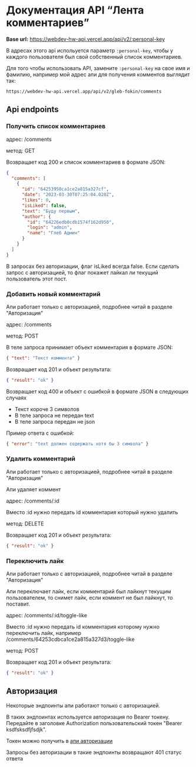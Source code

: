 # Документация API “Лента комментариев”

**Base url:** https://webdev-hw-api.vercel.app/api/v2/:personal-key

В адресах этого api испольуется параметр `:personal-key`, чтобы у каждого пользователя был свой собственный список комментариев.

Для того чтобы использовать API, замените `:personal-key` на свое имя и фамилию, например мой адрес апи для получения комментов выглядит так:

```
https://webdev-hw-api.vercel.app/api/v2/gleb-fokin/comments
```

## Api endpoints

### Получить список комментариев

адрес: /comments

метод: GET

Возвращает код 200 и список комментариев в формате JSON:

```json
{
  "comments": [
    {
      "id": "64253950ca1ce2a815a327cf",
      "date": "2023-03-30T07:25:04.020Z",
      "likes": 0,
      "isLiked": false,
      "text": "Буду первым",
      "author": {
        "id": "64226edb0cdb1574f162d950",
        "login": "admin",
        "name": "Глеб Админ"
      }
    }
  ]
}
```

В запросах без авторизации, флаг isLiked всегда false. Если сделать запрос с авторизацией, то флаг покажет лайкал ли текущий пользователь этот пост.

### Добавить новый комментарий

Апи работает только с авторизацией, подробнее читай в разделе "Авторизация"

адрес: /comments

метод: POST

В теле запроса принимает объект комментария в формате JSON:

```json
{ "text": "Текст коммента" }
```

Возвращает код 201 и объект результата:

```json
{ "result": "ok" }
```

Возвращает код 400 и объект с ошибкой в формате JSON в следующих случаях

- Текст короче 3 символов
- В теле запроса не передан text
- В теле запроса передан не json

Пример ответа с ошибкой:

```json
{ "error": "text должен содержать хотя бы 3 символа" }
```

### Удалить комментарий

Апи работает только с авторизацией, подробнее читай в разделе "Авторизация"

Апи удаляет коммент

адрес: /comments/:id

Вместо :id нужно передать id комментария который нужно удалить

метод: DELETE

Возвращает код 201 и объект результата:

```json
{ "result": "ok" }
```

### Переключить лайк

Апи работает только с авторизацией, подробнее читай в разделе "Авторизация"

Апи переключает лайк, если комментарий был лайкнут текущим пользователем, то снимет лайк, если коммент не был лайкнут, то поставит.

адрес: /comments/:id/toggle-like

Вместо :id нужно передать id комментария которому нужно переключить лайк, например /comments/64253cdbca1ce2a815a327d3/toggle-like

метод: POST

Возвращает код 201 и объект результата:

```json
{ "result": "ok" }
```

## Авторизация

Некоторые эндпоинты апи работают только с авторизацией.

В таких эндпоинтах используется авторизация по Bearer токену.
Передайте в заголовке Authorization пользовательский токен "Bearer ksdfsksdfjfsdjk".

Токен можно получить в [апи авторизации](../../../user/README.md)

Запросы без авторизации в такие эндпоинты возвращают 401 статус ответа
